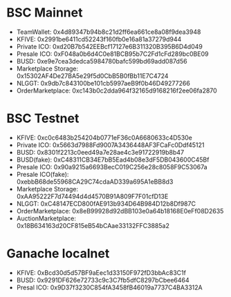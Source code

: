 # BSC Mainnet

- TeamWallet: 0x4d89347b94b8c21d2ff6ea661ce8a08f9dea3948
- KFIVE: 0x2991be6411cd52243f160fb0e16a81a37279d944
- Private ICO: 0xd20B7b542EEBcf17127e6B311320B395B6D4d049
- Presale ICO: 0xF048a0b6d4C0e81BCB95b7C2Fd1cFd289bc0BE09
- BUSD: 0xe9e7cea3dedca5984780bafc599bd69add087d56
- Marketplace Storage: 0x15302AF4De27BA5e29f5d0CbB5B0fBb11E7C4724
- NLGGT: 0x9db7c843100be101cb5997aeB9f0b46D49277266
- OrderMarketplace: 0xc143b0c2dda964f32165d9168216f2ee06fa2870

# BSC Testnet

- KFIVE: 0xc0c6483b254204b0771eF36c0A6680633c4D530e
- Private ICO: 0x5663d7988Fd9007A3436448AF3FCaFc0Ddf45121
- BUSD: 0x8301f2213c0eed49a7e28ae4c3e91722919b8b47
- BUSD(fake): 0xC48311CB34E7bB5Ead4b08e3dF5DB043600C45Bf
- Presale ICO: 0x90a9215a6693BecC019C256e28c8058F9C53067a
- Presale ICO(fake): 0xebbB68de55968CA29C74cdaAD339a695A1eBB8d3
- Marketplace Storage: 0xAA95222F7d74494d4d4570B91A809F7F01cfD13E
- NLGGT: 0xC48147ECD800fAE913b934D64B984D12b8Df987C
- OrderMarketplace: 0x8eB99928d92dBB103e0a64b18168E0eFf08D2635
- AuctionMarketplace: 0x18B634163d20CF815eB54bCAae33132FFC3885a2

# Ganache localnet

- KFIVE: 0xBcd30d5d57BF9aEec1d33150F972fD3bbAc83C1f
- BUSD: 0x9291DF626e72733c9c3C7fb5dfC8297bCbee6464
- Presal ICO: 0x9D37f3230C854fA3458fB46019a7737C4BA3312A
